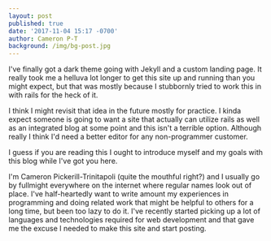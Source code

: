 ```yaml
---
layout: post
published: true
date: '2017-11-04 15:17 -0700'
author: Cameron P-T
background: /img/bg-post.jpg
---
```

<p>
  I've finally got a dark theme going with Jekyll and a custom landing page. It really took me a helluva lot longer to get this site up and running than you might expect, but that was mostly because I stubbornly tried to work this in with rails for the heck of it.
</p>

<p>I think I might revisit that idea in the future mostly for practice. I kinda expect someone is going to want a site that actually can utilize rails as well as an integrated blog at some point and this isn't a terrible option. Although really I think I'd need a better editor for any non-programmer customer.</p>

<p>I guess if you are reading this I ought to introduce myself and my goals with this blog while I've got you here.</p>

<p>I'm Cameron Pickerill-Trinitapoli (quite the mouthful right?) and I usually go by fullmight everywhere on the internet where regular names look out of place. I've half-heartedly want to write amount my experiences in programming and doing related work that might be helpful to others for a long time, but been too lazy to do it. I've recently started picking up a lot of languages and technologies required for web development and that gave me the excuse I needed to make this site and start posting.</p>
